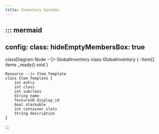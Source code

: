 ```yaml
---
title: Inventory Systems
---
```




::: mermaid
---
config:
    class:
        hideEmptyMembersBox: true
---

classDiagram
    Node --|> GlobalInventory
    class GlobalInventory {
        -Item[] items
        _ready() void
    }

    Resource --|> Item_Template
    class Item_Template {
        int entry
        int class
        int subclass
        String name
        Texture2D display_id
        bool stackable
        int container_slots
        String description
    }


::: 